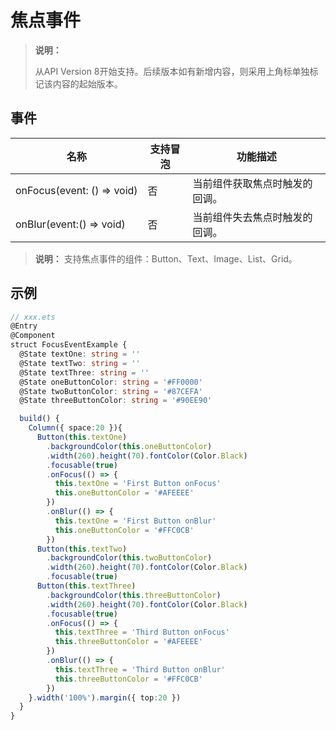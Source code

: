 # 焦点事件

>  **说明：**
>
>  从API Version 8开始支持。后续版本如有新增内容，则采用上角标单独标记该内容的起始版本。


## 事件

| **名称**                                     | **支持冒泡** | **功能描述**                   |
| -------------------------------------------- | ------------ | ------------------------------ |
| onFocus(event:&nbsp;()&nbsp;=&gt;&nbsp;void) | 否           | 当前组件获取焦点时触发的回调。 |
| onBlur(event:()&nbsp;=&gt;&nbsp;void)        | 否           | 当前组件失去焦点时触发的回调。 |

>  **说明：**
>  支持焦点事件的组件：Button、Text、Image、List、Grid。


## 示例

```ts
// xxx.ets
@Entry
@Component
struct FocusEventExample {
  @State textOne: string = ''
  @State textTwo: string = ''
  @State textThree: string = ''
  @State oneButtonColor: string = '#FF0000'
  @State twoButtonColor: string = '#87CEFA'
  @State threeButtonColor: string = '#90EE90'

  build() {
    Column({ space:20 }){
      Button(this.textOne)
        .backgroundColor(this.oneButtonColor)
        .width(260).height(70).fontColor(Color.Black)
        .focusable(true)
        .onFocus(() => {
          this.textOne = 'First Button onFocus'
          this.oneButtonColor = '#AFEEEE'
        })
        .onBlur(() => {
          this.textOne = 'First Button onBlur'
          this.oneButtonColor = '#FFC0CB'
        })
      Button(this.textTwo)
        .backgroundColor(this.twoButtonColor)
        .width(260).height(70).fontColor(Color.Black)
        .focusable(true)
      Button(this.textThree)
        .backgroundColor(this.threeButtonColor)
        .width(260).height(70).fontColor(Color.Black)
        .focusable(true)
        .onFocus(() => {
          this.textThree = 'Third Button onFocus'
          this.threeButtonColor = '#AFEEEE'
        })
        .onBlur(() => {
          this.textThree = 'Third Button onBlur'
          this.threeButtonColor = '#FFC0CB'
        })
    }.width('100%').margin({ top:20 })
  }
}
```
